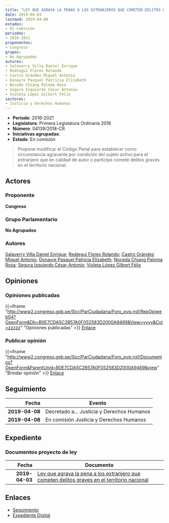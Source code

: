 ```yaml
---
title: "LEY QUE AGRAVA LA PENAS A LOS EXTRANJEROS QUE COMETEN DELITOS GRAVES EN TERRITORIO NACIONAL"
date: 2019-04-03
lastmod: 2019-04-08
estados:
- En comisión
periodos:
- 2016-2021
proponentes:
- Congreso
grupos:
- No Agrupados
autores:
- Salaverry Villa Daniel Enrique
- Reátegui Flores Rolando
- Castro Grández Miguel Antonio
- Donayre Pasquel Patricia Elizabeth
- Noceda Chiang Paloma Rosa
- Segura Izquierdo César Antonio
- Violeta López Gilbert Félix
sectores:
- Justicia y Derechos Humanos
---
```

- **Periodo**: 2016-2021
- **Legislatura**: Primera Legislatura Ordinaria 2018
- **Número**: 04139/2018-CR
- **Iniciativas agrupadas**: 
- **Estado**: En comisión

> Propone modificar el Código Penal para establecer como circunstancia agravante por condición del sujeto activo para el extranjero que en calidad de autor o participe comete delitos graves en el territorio nacional.


## Actores

### Proponente

**Congreso**

### Grupo Parlamentario

**No Agrupados**

### Autores

[Salaverry Villa Daniel Enrique](mailto:mailto:dsalaverry@congreso.gob.pe); [Reátegui Flores Rolando](mailto:mailto:rreategui@congreso.gob.pe); [Castro Grández Miguel Antonio](mailto:mailto:macastro@congreso.gob.pe); [Donayre Pasquel Patricia Elizabeth](mailto:mailto:pdonayre@congreso.gob.pe); [Noceda Chiang Paloma Rosa](mailto:mailto:pnoceda@congreso.gob.pe); [Segura Izquierdo César Antonio](mailto:mailto:csegura@congreso.gob.pe); [Violeta López Gilbert Félix](mailto:mailto:gvioleta@congreso.gob.pe)

## Opiniones

### Opiniones publicadas

{{<iframe "http://www2.congreso.gob.pe/Sicr/ParCiudadana/Foro_pvp.nsf/RepOpiweb04?OpenForm&Db=B0E7CDA5C2B57A0F052583D2000A9469&View=yyyy&Col=zzzzz" "Opiniones publicadas" >}}
[Enlace](http://www2.congreso.gob.pe/Sicr/ParCiudadana/Foro_pvp.nsf/RepOpiweb04?OpenForm&Db=B0E7CDA5C2B57A0F052583D2000A9469&View=yyyy&Col=zzzzz)

### Publicar opinión

{{<iframe "http://www2.congreso.gob.pe/Sicr/ParCiudadana/Foro_pvp.nsf/Documentos?OpenForm&ParentUnid=B0E7CDA5C2B57A0F052583D2000A9469&view" "Brindar opinión" >}}
[Enlace](http://www2.congreso.gob.pe/Sicr/ParCiudadana/Foro_pvp.nsf/Documentos?OpenForm&ParentUnid=B0E7CDA5C2B57A0F052583D2000A9469&view)


## Seguimiento

| Fecha | Evento |
|------:|--------|
| **2019-04-08** | Decretado a... Justicia y Derechos Humanos |
| **2019-04-08** | En comisión Justicia y Derechos Humanos |

## Expediente

### Documentos proyecto de ley

| Fecha | Documento |
|------:|-----------|
| **2019-04-03** | [Ley que agrava la pena a los extranjero que cometen delitos graves en el territorio nacional](http://www.leyes.congreso.gob.pe/Documentos/2016_2021/Proyectos_de_Ley_y_de_Resoluciones_Legislativas/PL0413920190403.pdf) |

## Enlaces

- [Seguimiento](http://www2.congreso.gob.pe/Sicr/TraDocEstProc/CLProLey2016.nsf/f7fff46988ca05b1052578e100829cc7/a5fedf90d860a579052583d20053150e?OpenDocument)
- [Expediente Digital](http://www2.congreso.gob.pe/Sicr/TraDocEstProc/CLProLey2016.nsf/f7fff46988ca05b1052578e100829cc7/a5fedf90d860a579052583d20053150e?OpenDocument&Click=05257FB7005EB655.eb71d0cf91d8294e05256cdf006b5706/$Body/0.1C6C)

